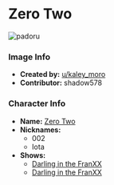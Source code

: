 # Zero Two

![padoru](https://raw.githubusercontent.com/shadow578/Padoru-Padoru/master/Padoru/darling-in-the-franxx-zero-two.png "Zero Two")

### Image Info
* **Created by:**    [u/kaley_moro](https://www.reddit.com/r/Animemes/comments/e41say/happy_december_padoru_padoru/)
* **Contributor:**   shadow578

### Character Info
* **Name:**   [Zero Two](https://myanimelist.net/character/155679)
* **Nicknames:**
  * 002
  * Iota
* **Shows:**
  * [Darling in the FranXX](https://myanimelist.net/anime/35849/Darling_in_the_FranXX)
  * [Darling in the FranXX](https://myanimelist.net/manga/111512/Darling_in_the_FranXX)


